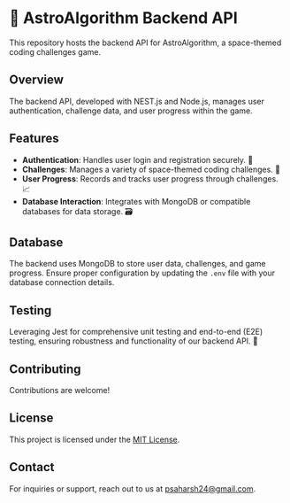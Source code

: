 # 🚀 AstroAlgorithm Backend API

This repository hosts the backend API for AstroAlgorithm, a space-themed coding challenges game.

## Overview

The backend API, developed with NEST.js and Node.js, manages user authentication, challenge data, and user progress within the game.

## Features

- **Authentication**: Handles user login and registration securely. 🔐
- **Challenges**: Manages a variety of space-themed coding challenges. 🌌
- **User Progress**: Records and tracks user progress through challenges. 📈
- **Database Interaction**: Integrates with MongoDB or compatible databases for data storage. 🗃️

## Database

The backend uses MongoDB to store user data, challenges, and game progress. Ensure proper configuration by updating the `.env` file with your database connection details.

## Testing

Leveraging Jest for comprehensive unit testing and end-to-end (E2E) testing, ensuring robustness and functionality of our backend API. 🧪  

## Contributing

Contributions are welcome!

## License

This project is licensed under the [MIT License](./LICENSE).

## Contact

For inquiries or support, reach out to us at [psaharsh24@gmail.com](mailto:psaharsh24@gmail.com).
